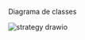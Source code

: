 Diagrama de classes

![strategy drawio](https://github.com/ciscoquirino/bertoti/assets/66077298/6835912d-75bb-4d4a-be33-d5596bfce6af)

